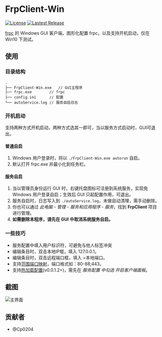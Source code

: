 # FrpClient-Win
[![License](https://img.shields.io/badge/license-ANTI996-green.svg)](https://github.com/codemonkey-m/FrpClient-Win/blob/master/LICENSE)
[![Lastest Release](https://img.shields.io/github/release/Cp0204/FrpClient-Win/all.svg)](https://github.com/Cp0204/FrpClient-Win/releases)

[frpc](https://github.com/fatedier/frp) 的 Windows GUI 客户端，图形化配置 frpc，以及支持开机启动，仅在 Win10 下测试。  

## 使用

### 目录结构
```
.  
├── FrpClient-Win.exe	// GUI主程序  
├── frpc.exe		// frpc  
├── config.ini		// 配置  
└── autoService.log	// 服务自启日志  
```

### 开机启动
支持两种方式开机启动，两种方式选其一即可，当以服务方式启动时，GUI可退出。  

#### 普通自启
1. Windows 用户登录时，将以 `./FrpClient-Win.exe autorun` 自启。
2. 默认打开 frpc.exe 并最小化到任务栏。  

#### 服务自启
1. 当以管理员身份运行 GUI 时，右键托盘图标可注册到系统服务，实现免 Windows 用户登录自启；生效后 GUI 只起配置作用，可退出。  
2. 服务自启时，日志写入到 `./autoService.log`，未做自动清理，需手动删除。  
3. 你也可以通过 *此电脑 - 管理 - 服务和应用程序 - 服务*，找到 **FrpClient** 项目进行管理。  
4. **如需删除本程序，请先在 GUI 中取消系统服务自启。**  

### 一些技巧
* 服务配置中填入用户标识符，可避免与他人标签冲突  
* 编辑条目时，双击本地IP框，填入 127.0.0.1。  
* 编辑条目时，双击远程端口框，填入 =本地端口。  
* 支持[范围端口映射](https://gofrp.org/docs/features/common/range/)，端口格式如：80-88;443。  
* 支持[热加载配置](https://gofrp.org/docs/features/common/client/#热加载配置文件)(v0.0.1.2+)，需先在 *服务配置 中勾选 开启客户端面板*。  

## 截图
![主界面](./FrpClient-Win/res/screenshot.gif)


## 贡献者
* @Cp0204  
